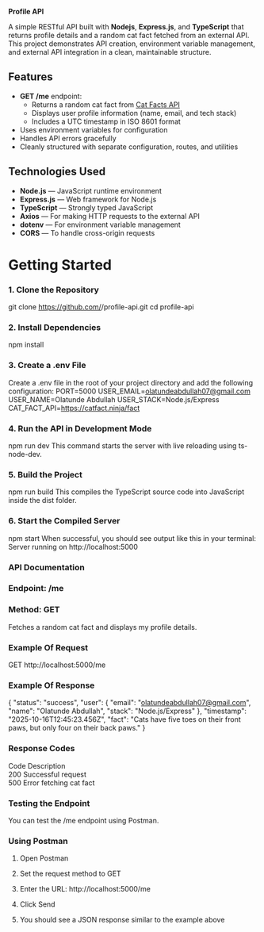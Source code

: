 **Profile API**

A simple RESTful API built with **Nodejs**, **Express.js**, and **TypeScript** that returns profile details and a random cat fact fetched from an external API.  
This project demonstrates API creation, environment variable management, and external API integration in a clean, maintainable structure.
## Features

- **GET /me** endpoint:
  - Returns a random cat fact from [Cat Facts API](https://catfact.ninja/fact)
  - Displays user profile information (name, email, and tech stack)
  - Includes a UTC timestamp in ISO 8601 format  
- Uses environment variables for configuration  
- Handles API errors gracefully  
- Cleanly structured with separate configuration, routes, and utilities

## Technologies Used

- **Node.js** — JavaScript runtime environment  
- **Express.js** — Web framework for Node.js  
- **TypeScript** — Strongly typed JavaScript  
- **Axios** — For making HTTP requests to the external API  
- **dotenv** — For environment variable management  
- **CORS** — To handle cross-origin requests

# Getting Started

### 1. Clone the Repository
git clone https://github.com/<your-username>/profile-api.git
cd profile-api

### 2. Install Dependencies
npm install

### 3. Create a .env File
Create a .env file in the root of your project directory and add the following configuration:
PORT=5000
USER_EMAIL=olatundeabdullah07@gmail.com
USER_NAME=Olatunde Abdullah
USER_STACK=Node.js/Express
CAT_FACT_API=https://catfact.ninja/fact

### 4. Run the API in Development Mode
npm run dev
This command starts the server with live reloading using ts-node-dev.

### 5. Build the Project
npm run build
This compiles the TypeScript source code into JavaScript inside the dist folder.

### 6. Start the Compiled Server
npm start
When successful, you should see output like this in your terminal:
Server running on http://localhost:5000

### API Documentation
### Endpoint: /me

### Method: GET
Fetches a random cat fact and displays my profile details.

### Example Of Request
GET http://localhost:5000/me

### Example Of Response 
{
  "status": "success",
  "user": {
    "email": "olatundeabdullah07@gmail.com",
    "name": "Olatunde Abdullah",
    "stack": "Node.js/Express"
  },
  "timestamp": "2025-10-16T12:45:23.456Z",
  "fact": "Cats have five toes on their front paws, but only four on their back paws."
}

### Response Codes
Code  Description             
200   Successful request      
500   Error fetching cat fact 

### Testing the Endpoint
You can test the /me endpoint using Postman.

### Using Postman

1. Open Postman

2. Set the request method to GET

3. Enter the URL: 
        http://localhost:5000/me
    
4. Click Send

5. You should see a JSON response similar to the example above


